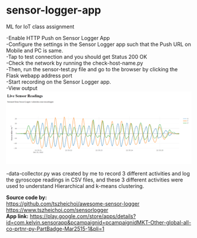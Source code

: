 # sensor-logger-app
ML for IoT class assignment

-Enable HTTP Push on Sensor Logger App <br>
-Configure the settings in the Sensor Logger app such that the Push URL on Mobile and PC is same. <br>
-Tap to test connection and you should get Status 200 OK <br>
-Check the network by running the check-host-name.py <br>
-Then, run the sensor-test.py file and go to the browser by clicking the Flask webapp address port<br>
-Start recording on the Sensor Logger app. <br>
-View output <br>
![Sensor logger Output](/sensorlogger.png?raw=true "Sensor Logger output") <br>

-data-collector.py was created by me to record 3 different activities and log the gyroscope readings in CSV files, and these 3 different activities were used to understand Hierarchical and k-means clustering. <br>

**Source code by:** <br>
https://github.com/tszheichoi/awesome-sensor-logger <br>
https://www.tszheichoi.com/sensorlogger <br>
**App link:** https://play.google.com/store/apps/details?id=com.kelvin.sensorapp&pcampaignid=pcampaignidMKT-Other-global-all-co-prtnr-py-PartBadge-Mar2515-1&pli=1

